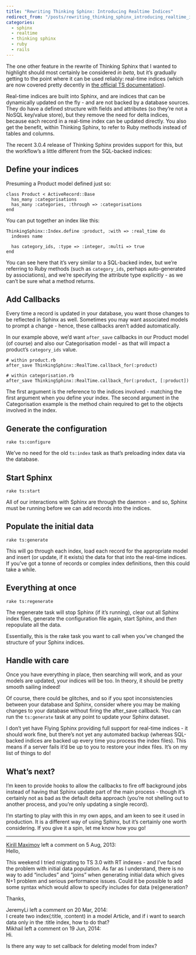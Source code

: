 ```yaml
---
title: "Rewriting Thinking Sphinx: Introducing Realtime Indices"
redirect_from: "/posts/rewriting_thinking_sphinx_introducing_realtime_indices/"
categories:
  - sphinx
  - realtime
  - thinking sphinx
  - ruby
  - rails
---
```

The one other feature in the rewrite of Thinking Sphinx that I wanted to
highlight should most certainly be considered *in beta*, but it’s
gradually getting to the point where it can be used reliably: real-time
indices (which are now covered pretty decently in [the official TS documentation](http://freelancing-gods.com/thinking-sphinx/real_time.html)).

Real-time indices are built into Sphinx, and are indices that can be
dynamically updated on the fly - and are not backed by a database
sources. They do have a defined structure with fields and attributes (so
they’re not a NoSQL key/value store), but they remove the need for delta
indices, because each record in a real-time index can be updated
directly. You also get the benefit, within Thinking Sphinx, to refer to
Ruby methods instead of tables and columns.

The recent 3.0.4 release of Thinking Sphinx provides support for this,
but the workflow’s a little different from the SQL-backed indices:

Define your indices
-------------------

Presuming a Product model defined just so:

    class Product < ActiveRecord::Base
      has_many :categorisations
      has_many :categories, :through => :categorisations
    end

You can put together an index like this:

    ThinkingSphinx::Index.define :product, :with => :real_time do
      indexes name

      has category_ids, :type => :integer, :multi => true
    end

You can see here that it’s very similar to a SQL-backed index, but we’re
referring to Ruby methods (such as `category_ids`, perhaps
auto-generated by associations), and we’re specifying the attribute type
explicitly - as we can’t be sure what a method returns.

Add Callbacks
-------------

Every time a record is updated in your database, you want those changes
to be reflected in Sphinx as well. Sometimes you may want associated
models to prompt a change - hence, these callbacks aren’t added
automatically.

In our example above, we’d want `after_save` callbacks in our Product
model (of course) and also our Categorisation model - as that will
impact a product’s `category_ids` value.

    # within product.rb
    after_save ThinkingSphinx::RealTime.callback_for(:product)

    # within categorisation.rb
    after_save ThinkingSphinx::RealTime.callback_for(:product, [:product])

The first argument is the reference to the indices involved - matching
the first argument when you define your index. The second argument in
the Categorisation example is the method chain required to get to the
objects involved in the index.

Generate the configuration
--------------------------

    rake ts:configure

We’ve no need for the old `ts:index` task as that’s preloading index
data via the database.

Start Sphinx
------------

    rake ts:start

All of our interactions with Sphinx are through the daemon - and so,
Sphinx must be running before we can add records into the indices.

Populate the initial data
-------------------------

    rake ts:generate

This will go through each index, load each record for the appropriate
model and insert (or update, if it exists) the data for that into the
real-time indices. If you’ve got a tonne of records or complex index
definitions, then this could take a while.

Everything at once
------------------

    rake ts:regenerate

The regenerate task will stop Sphinx (if it’s running), clear out all
Sphinx index files, generate the configuration file again, start Sphinx,
and *then* repopulate all the data.

Essentially, this is the rake task you want to call when you’ve changed
the structure of your Sphinx indices.

Handle with care
----------------

Once you have everything in place, then searching will work, and as your
models are updated, your indices will be too. In theory, it should be
pretty smooth sailing indeed!

Of course, there could be glitches, and so if you spot inconsistencies
between your database and Sphinx, consider where you may be making
changes to your database without firing the after\_save callback. You
can run the `ts:generate` task at any point to update your Sphinx
dataset.

I don’t yet have Flying Sphinx providing full support for real-time
indices - it should work fine, but there’s not yet any automated backup
(whereas SQL-backed indices are backed up every time you process the
index files). This means if a server fails it’d be up to you to restore
your index files. It’s on my list of things to do!

What’s next?
------------

I’m keen to provide hooks to allow the callbacks to fire off background
jobs instead of having that Sphinx update part of the main process -
though it’s certainly not as bad as the default delta approach (you’re
not shelling out to another process, and you’re only updating a single
record).

I’m starting to play with this in my own apps, and am keen to see it
used in production. It is a different way of using Sphinx, but it’s
certainly one worth considering. If you give it a spin, let me know how
you go!

------------------------------------------------------------------------

<div class="comments">
<div class="comment-author">
<a href="http://checkvist.com">Kirill Maximov</a> left a comment on 5
Aug, 2013:</div>

<div class="comment" markdown="1">
Hello,

This weekend I tried migrating to TS 3.0 with RT indexes - and I’ve
faced the problem with initial data population. As far as I understand,
there is no way to add “includes” and “joins” when generating initial
data which gives N+1 problem and serious performance issues.
 Could it be possible to add some syntax which would allow to specify
includes for data (re)generation?

Thanks,

</div>
<div class="comment-author">
JeremyLi left a comment on 20 Mar, 2014:</div>

<div class="comment" markdown="1">
I create two index(:title, :content) in a model Article, and if i want
to search data only in the :title index, how to do that?

</div>
<div class="comment-author">
Mikhail left a comment on 19 Jun, 2014:</div>

<div class="comment" markdown="1">
Hi.

Is there any way to set callback for deleting model from index?

</div>
</div>

